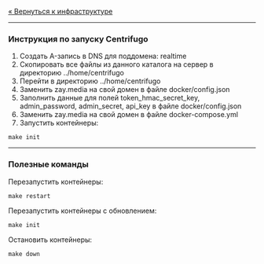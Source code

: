 [« Вернуться к инфраструктуре](../README.md)

---

### Инструкция по запуску Centrifugo

1. Создать A-запись в DNS для поддомена: realtime
2. Скопировать все файлы из данного каталога на сервер в директорию ../home/centrifugo
3. Перейти в директорию ../home/centrifugo
4. Заменить zay.media на свой домен в файле docker/config.json
5. Заполнить данные для полей token_hmac_secret_key, admin_password, admin_secret, api_key в файле docker/config.json
6. Заменить zay.media на свой домен в файле docker-compose.yml
7. Запустить контейнеры:
```
make init
```

---

### Полезные команды
Перезапустить контейнеры:
```
make restart
```

Перезапустить контейнеры с обновлением:
```
make init
```

Остановить контейнеры:
```
make down
```
